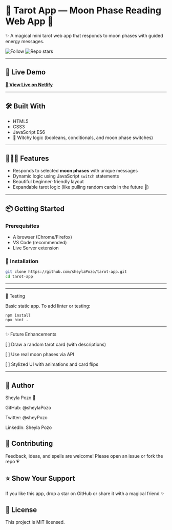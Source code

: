 
# 🔮 Tarot App — Moon Phase Reading Web App 🌙  
✨ A magical mini tarot web app that responds to moon phases with guided energy messages.

![Follow](https://img.shields.io/github/followers/sheylaPozo?style=social)
![Repo stars](https://img.shields.io/github/stars/sheylaPozo/tarot-app?style=social)

---

## 💌 Live Demo
**[🌙 View Live on Netlify](https://tarotappshey.netlify.app/)**  

---

## 🛠️ Built With

- HTML5
- CSS3
- JavaScript ES6
- 🌙 Witchy logic (booleans, conditionals, and moon phase switches)

---

## 🧙🏽‍♀️ Features

- Responds to selected **moon phases** with unique messages
- Dynamic logic using JavaScript `switch` statements
- Beautiful beginner-friendly layout
- Expandable tarot logic (like pulling random cards in the future 🔮)

---

## 📦 Getting Started

### Prerequisites

- A browser (Chrome/Firefox)
- VS Code (recommended)
- Live Server extension

### 🧾 Installation

```bash
git clone https://github.com/sheylaPozo/tarot-app.git
cd tarot-app
```
---
---

🧪 Testing

Basic static app. To add linter or testing:
```
npm install
npx hint .
```
---

✨ Future Enhancements

[ ] Draw a random tarot card (with descriptions)

[ ] Use real moon phases via API

[ ] Stylized UI with animations and card flips

---

## 👤 Author
Sheyla Pozo 💖

GitHub: @sheylaPozo

Twitter: @sheyPozo

LinkedIn: Sheyla Pozo

## 🤝 Contributing
Feedback, ideas, and spells are welcome!
Please open an issue or fork the repo 💗

## ⭐️ Show Your Support
If you like this app, drop a star on GitHub or share it with a magical friend ✨

## 📝 License
This project is MIT licensed.


